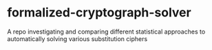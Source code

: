 # formalized-cryptograph-solver
 A repo investigating and comparing different statistical approaches to automatically solving various substitution ciphers
